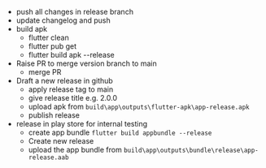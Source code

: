 - push all changes in release branch
- update changelog and push
- build apk
    - flutter clean
    - flutter pub get
    - flutter build apk --release
- Raise PR to merge version branch to main
    - merge PR
- Draft a new release in github
    - apply release tag to main
    - give release title e.g. 2.0.0
    - upload apk from `build\app\outputs\flutter-apk\app-release.apk`
    - publish release
- release in play store for internal testing
    - create app bundle `flutter build appbundle --release`
    - Create new release
    - upload the app bundle from `build\app\outputs\bundle\release\app-release.aab`

